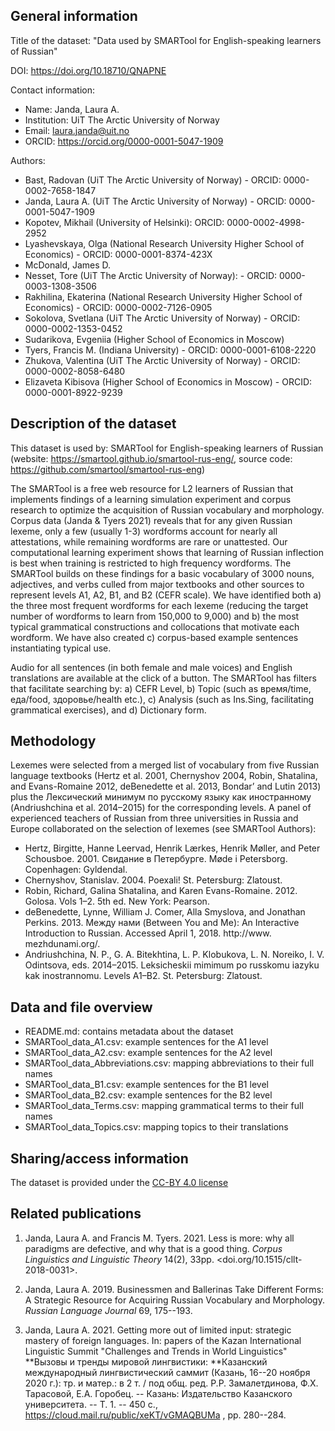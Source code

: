## General information

Title of the dataset: "Data used by SMARTool for English-speaking learners of Russian"

DOI: https://doi.org/10.18710/QNAPNE

Contact information:
- Name: Janda, Laura A.
- Institution: UiT The Arctic University of Norway
- Email: laura.janda@uit.no
- ORCID: https://orcid.org/0000-0001-5047-1909

Authors:
- Bast, Radovan (UiT The Arctic University of Norway) - ORCID: 0000-0002-7658-1847
- Janda, Laura A. (UiT The Arctic University of Norway) - ORCID: 0000-0001-5047-1909
- Kopotev, Mikhail (University of Helsinki): ORCID: 0000-0002-4998-2952
- Lyashevskaya, Olga (National Research University Higher School of Economics) - ORCID: 0000-0001-8374-423X
- McDonald, James D.
- Nesset, Tore (UiT The Arctic University of Norway): - ORCID: 0000-0003-1308-3506
- Rakhilina, Ekaterina (National Research University Higher School of Economics) - ORCID: 0000-0002-7126-0905
- Sokolova, Svetlana (UiT The Arctic University of Norway) - ORCID: 0000-0002-1353-0452
- Sudarikova, Evgeniia (Higher School of Economics in Moscow)
- Tyers, Francis M. (Indiana University) - ORCID: 0000-0001-6108-2220
- Zhukova, Valentina (UiT The Arctic University of Norway) - ORCID: 0000-0002-8058-6480
- Elizaveta Kibisova (Higher School of Economics in Moscow) - ORCID: 0000-0001-8922-9239


## Description of the dataset

This dataset is used by: SMARTool for English-speaking learners of Russian (website:
https://smartool.github.io/smartool-rus-eng/, source code:
https://github.com/smartool/smartool-rus-eng)

The SMARTool is a free web resource for L2 learners of Russian that
implements findings of a learning simulation experiment and corpus
research to optimize the acquisition of Russian vocabulary and
morphology. Corpus data (Janda & Tyers 2021) reveals that for any given
Russian lexeme, only a few (usually 1-3) wordforms account for nearly
all attestations, while remaining wordforms are rare or unattested. Our
computational learning experiment shows that learning of Russian
inflection is best when training is restricted to high frequency
wordforms. The SMARTool builds on these findings for a basic vocabulary
of 3000 nouns, adjectives, and verbs culled from major textbooks and
other sources to represent levels A1, A2, B1, and B2 (CEFR scale). We
have identified both a) the three most frequent wordforms for each
lexeme (reducing the target number of wordforms to learn from 150,000 to
9,000) and b) the most typical grammatical constructions and
collocations that motivate each wordform. We have also created c)
corpus-based example sentences instantiating typical use.

Audio for all sentences (in both female and male voices) and English
translations are available at the click of a button. The SMARTool has
filters that facilitate searching by: a) CEFR Level, b) Topic (such as
время/time, еда/food, здоровье/health etc.), c) Analysis (such as
Ins.Sing, facilitating grammatical exercises), and d) Dictionary form.


## Methodology

Lexemes were selected from a merged list of vocabulary from five Russian
language textbooks (Hertz et al. 2001, Chernyshov 2004, Robin, Shatalina, and
Evans-Romaine 2012, deBenedette et al. 2013, Bondar’ and Lutin 2013) plus the
Лексический минимум по русскому языку как иностранному (Andriushchina et al.
2014–2015) for the corresponding levels. A panel of experienced teachers of
Russian from three universities in Russia and Europe collaborated on the
selection of lexemes (see SMARTool Authors):
- Hertz, Birgitte, Hanne Leervad, Henrik Lærkes, Henrik Møller, and Peter
  Schousboe. 2001. Свидание в Петербурге. Møde i Petersborg. Copenhagen:
  Gyldendal.
- Chernyshov, Stanislav. 2004. Poexali! St. Petersburg: Zlatoust.
- Robin, Richard, Galina Shatalina, and Karen Evans-Romaine. 2012. Golosa. Vols
  1–2. 5th ed. New York: Pearson.
- deBenedette, Lynne, William J. Comer, Alla Smyslova, and Jonathan Perkins.
  2013. Между нами (Between You and Me): An Interactive Introduction to
  Russian. Accessed April 1, 2018. http://www. mezhdunami.org/.
- Andriushchina, N. P., G. A. Bitekhtina, L. P. Klobukova, L. N. Noreiko, I. V.
  Odintsova, eds. 2014–2015. Leksicheskii mimimum po russkomu iazyku kak
  inostrannomu. Levels A1–B2. St. Petersburg: Zlatoust.


## Data and file overview

- README.md: contains metadata about the dataset
- SMARTool_data_A1.csv: example sentences for the A1 level
- SMARTool_data_A2.csv: example sentences for the A2 level
- SMARTool_data_Abbreviations.csv: mapping abbreviations to their full names
- SMARTool_data_B1.csv: example sentences for the B1 level
- SMARTool_data_B2.csv: example sentences for the B2 level
- SMARTool_data_Terms.csv: mapping grammatical terms to their full names
- SMARTool_data_Topics.csv: mapping topics to their translations


## Sharing/access information

The dataset is provided under the [CC-BY 4.0 license](https://creativecommons.org/licenses/by/4.0/)


## Related publications

1.  Janda, Laura A. and Francis M. Tyers. 2021. Less is more: why all paradigms
    are defective, and why that is a good thing.  *Corpus Linguistics and
    Linguistic Theory* 14(2), 33pp.  <doi.org/10.1515/cllt-2018-0031>.

2.  Janda, Laura A. 2019. Businessmen and Ballerinas Take Different
    Forms: A Strategic Resource for Acquiring Russian Vocabulary and
    Morphology. *Russian Language Journal* 69, 175--193.

3.  Janda, Laura A. 2021. Getting more out of limited input: strategic
    mastery of foreign languages. In: papers of the Kazan International
    Linguistic Summit "Challenges and Trends in World Linguistics"
    **Вызовы и тренды мировой лингвистики: **Казанский международный
    лингвистический саммит (Казань, 16--20 ноября 2020 г.): тр. и
    матер.: в 2 т. / под общ. ред. Р.Р. Замалетдинова, Ф.Х. Тарасовой,
    Е.А. Горобец. -- Казань: Издательство Казанского университета. --
    Т. 1. -- 450 с., <https://cloud.mail.ru/public/xeKT/vGMAQBUMa> , pp.
    280--284.
